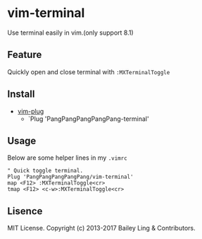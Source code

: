 # vim-terminal
Use terminal easily in vim.(only support 8.1)

## Feature
Quickly open and close terminal with `:MXTerminalToggle`

## Install
* [vim-plug](https://github.com/junegunn/vim-plug)
  * `Plug 'PangPangPangPangPang-terminal'
  
## Usage
Below are some helper lines in my `.vimrc`

```vim
" Quick toggle terminal.
Plug 'PangPangPangPangPang/vim-terminal'
map <F12> :MXTerminalToggle<cr>
tmap <F12> <c-w>:MXTerminalToggle<cr>
```

## Lisence
MIT License. Copyright (c) 2013-2017 Bailey Ling & Contributors.
